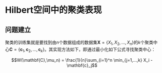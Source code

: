 # Hilbert空间中的聚类表现
## 问题建立
聚类的训练集就是要找到由$n$个数据组成的数据集$\mathbf{X} = \lbrace X_1, X_2,..., X_n \rbrace$的$k$个聚类中心$\mathbf{C} = \lbrace \mathbf{c}_1, \mathbf{c}_2,..., \mathbf{c}_k \rbrace$。其实现方法如下，即通过最小化如下公式寻找聚类中心：

$$W(\mathbf{C},\mu_n) = \frac{1}{n}\sum_{i=1}^n \min_{j=1,...,k} X_i - \mathbf{c}_j$$

